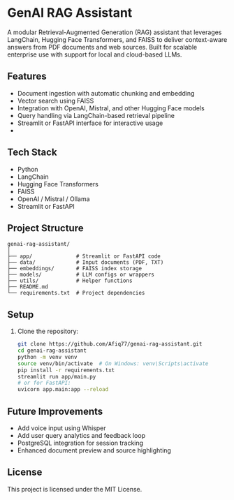 # GenAI RAG Assistant

A modular Retrieval-Augmented Generation (RAG) assistant that leverages LangChain, Hugging Face Transformers, and FAISS to deliver context-aware answers from PDF documents and web sources. Built for scalable enterprise use with support for local and cloud-based LLMs.

## Features

- Document ingestion with automatic chunking and embedding
- Vector search using FAISS
- Integration with OpenAI, Mistral, and other Hugging Face models
- Query handling via LangChain-based retrieval pipeline
- Streamlit or FastAPI interface for interactive usage
- 
## Tech Stack

- Python
- LangChain
- Hugging Face Transformers
- FAISS
- OpenAI / Mistral / Ollama
- Streamlit or FastAPI

## Project Structure

```
genai-rag-assistant/
│
├── app/              # Streamlit or FastAPI code
├── data/             # Input documents (PDF, TXT)
├── embeddings/       # FAISS index storage
├── models/           # LLM configs or wrappers
├── utils/            # Helper functions
├── README.md
└── requirements.txt  # Project dependencies
```



## Setup

1. Clone the repository:
   ```bash
   git clone https://github.com/Afiq77/genai-rag-assistant.git
   cd genai-rag-assistant
   python -m venv venv
   source venv/bin/activate  # On Windows: venv\Scripts\activate
   pip install -r requirements.txt
   streamlit run app/main.py
   # or for FastAPI:
   uvicorn app.main:app --reload

## Future Improvements

- Add voice input using Whisper
- Add user query analytics and feedback loop
- PostgreSQL integration for session tracking
- Enhanced document preview and source highlighting


## License

This project is licensed under the MIT License.


